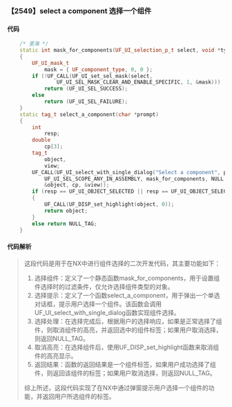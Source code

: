 ### 【2549】select a component 选择一个组件

#### 代码

```cpp
    /* 里海 */  
    static int mask_for_components(UF_UI_selection_p_t select, void *type)  
    {  
        UF_UI_mask_t  
            mask = { UF_component_type, 0, 0 };  
        if (!UF_CALL(UF_UI_set_sel_mask(select,  
                UF_UI_SEL_MASK_CLEAR_AND_ENABLE_SPECIFIC, 1, &mask)))  
            return (UF_UI_SEL_SUCCESS);  
        else  
            return (UF_UI_SEL_FAILURE);  
    }  
    static tag_t select_a_component(char *prompt)  
    {  
        int  
            resp;  
        double  
            cp[3];  
        tag_t  
            object,  
            view;  
        UF_CALL(UF_UI_select_with_single_dialog("Select a component", prompt,  
            UF_UI_SEL_SCOPE_ANY_IN_ASSEMBLY, mask_for_components, NULL, &resp,  
            &object, cp, &view));  
        if (resp == UF_UI_OBJECT_SELECTED || resp == UF_UI_OBJECT_SELECTED_BY_NAME)  
        {  
            UF_CALL(UF_DISP_set_highlight(object, 0));  
            return object;  
        }  
        else return NULL_TAG;  
    }

```

#### 代码解析

> 这段代码是用于在NX中进行组件选择的二次开发代码，其主要功能如下：
>
> 1. 选择组件：定义了一个静态函数mask_for_components，用于设置组件选择时的过滤条件，仅允许选择组件类型的对象。
> 2. 选择提示：定义了一个函数select_a_component，用于弹出一个单选对话框，提示用户选择一个组件。该函数会调用UF_UI_select_with_single_dialog函数实现组件选择。
> 3. 选择处理：在选择完成后，根据用户的选择响应，如果是正常选择了组件，则取消组件的高亮，并返回选中的组件标签；如果用户取消选择，则返回NULL_TAG。
> 4. 取消高亮：在选择组件后，使用UF_DISP_set_highlight函数来取消组件的高亮显示。
> 5. 返回结果：函数的返回结果是一个组件标签，如果用户成功选择了组件，则返回该组件的标签；如果用户取消选择，则返回NULL_TAG。
>
> 综上所述，这段代码实现了在NX中通过弹窗提示用户选择一个组件的功能，并返回用户所选组件的标签。
>
